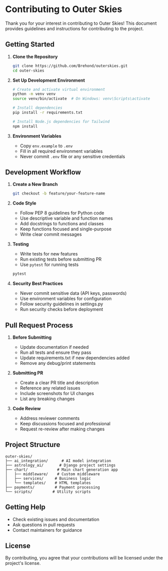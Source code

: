 # Contributing to Outer Skies

Thank you for your interest in contributing to Outer Skies! This document provides guidelines and instructions for contributing to the project.

## Getting Started

1. **Clone the Repository**
   ```bash
   git clone https://github.com/Brehond/outerskies.git
   cd outer-skies
   ```

2. **Set Up Development Environment**
   ```bash
   # Create and activate virtual environment
   python -m venv venv
   source venv/bin/activate  # On Windows: venv\Scripts\activate
   
   # Install dependencies
   pip install -r requirements.txt
   
   # Install Node.js dependencies for Tailwind
   npm install
   ```

3. **Environment Variables**
   - Copy `env.example` to `.env`
   - Fill in all required environment variables
   - Never commit `.env` file or any sensitive credentials

## Development Workflow

1. **Create a New Branch**
   ```bash
   git checkout -b feature/your-feature-name
   ```

2. **Code Style**
   - Follow PEP 8 guidelines for Python code
   - Use descriptive variable and function names
   - Add docstrings to functions and classes
   - Keep functions focused and single-purpose
   - Write clear commit messages

3. **Testing**
   - Write tests for new features
   - Run existing tests before submitting PR
   - Use `pytest` for running tests
   ```bash
   pytest
   ```

4. **Security Best Practices**
   - Never commit sensitive data (API keys, passwords)
   - Use environment variables for configuration
   - Follow security guidelines in settings.py
   - Run security checks before deployment

## Pull Request Process

1. **Before Submitting**
   - Update documentation if needed
   - Run all tests and ensure they pass
   - Update requirements.txt if new dependencies added
   - Remove any debug/print statements

2. **Submitting PR**
   - Create a clear PR title and description
   - Reference any related issues
   - Include screenshots for UI changes
   - List any breaking changes

3. **Code Review**
   - Address reviewer comments
   - Keep discussions focused and professional
   - Request re-review after making changes

## Project Structure

```
outer-skies/
├── ai_integration/      # AI model integration
├── astrology_ai/       # Django project settings
├── chart/             # Main chart generation app
│   ├── middleware/    # Custom middleware
│   ├── services/     # Business logic
│   └── templates/    # HTML templates
├── payments/         # Payment processing
└── scripts/         # Utility scripts
```

## Getting Help

- Check existing issues and documentation
- Ask questions in pull requests
- Contact maintainers for guidance

## License

By contributing, you agree that your contributions will be licensed under the project's license. 